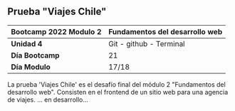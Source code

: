 ## Prueba "Viajes Chile"

|Bootcamp 2022 Modulo 2|Fundamentos del desarrollo web|
|----|-----|
|**Unidad 4**|Git - github - Terminal|
|**Día Bootcamp**|21|
|**Día Modulo**|17/18|


La prueba 'Viajes Chile' es el desafío final del módulo 2 "Fundamentos del desarrollo web". Consisten en el frontend de un sitio web para una agencia de viajes. ... en desarrollo...
